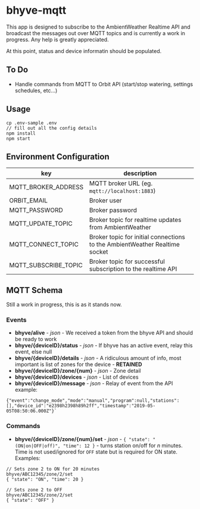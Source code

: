 #  bhyve-mqtt
This app is designed to subscribe to the AmbientWeather Realtime API and broadcast the messages out over MQTT topics and is currently a work in progress. Any help is greatly appreciated.

At this point, status and device informatin should be populated.

## To Do
- Handle commands from MQTT to Orbit API (start/stop watering, settings schedules, etc...)

## Usage

```
cp .env-sample .env
// fill out all the config details
npm install
npm start
```

## Environment Configuration

| key                  | description                                                                |
|----------------------|----------------------------------------------------------------------------|
| MQTT_BROKER_ADDRESS  | MQTT broker URL (eg. `mqtt://localhost:1883`)                              |
| ORBIT_EMAIL          | Broker user                                                                |
| MQTT_PASSWORD        | Broker password                                                            |
| MQTT_UPDATE_TOPIC    | Broker topic for realtime updates from AmbientWeather                      |
| MQTT_CONNECT_TOPIC   | Broker topic for initial connections to the AmbientWeather Realtime socket |
| MQTT_SUBSCRIBE_TOPIC | Broker topic for successful subscription to the realtime API               |


## MQTT Schema
Still a work in progress, this is as it stands now.

### Events
* **bhyve/alive** - _json_ - We received a token from the bhyve API and should be ready to work
* **bhyve/{deviceID}/status** - _json_ - If bhyve has an active event, relay this event, else null
* **bhyve/{deviceID}/details** - _json_ - A ridiculous amount of info, most important is list of zones for the device - **RETAINED**
* **bhyve/{deviceID}/zone/{num}** - _json_ - Zone detail
* **bhyve/{deviceID}/devices** - _json_ - List of devices
* **bhyve/{deviceID}/message** - _json_ - Relay of event from the API example:
```
{"event":"change_mode","mode":"manual","program":null,"stations":[],"device_id":"e2398h2398h89h2ff","timestamp":"2019-05-05T08:50:06.000Z"}`
```

### Commands
* **bhyve/{deviceID}/zone/{num}/set** - _json_ - `{ "state": "(ON|on|OFF|off)", "time": 12 }` - turns station on/off for _n_ minutes. Time is not used/ignored for `OFF` state but is required for ON state. Examples:
```
// Sets zone 2 to ON for 20 minutes
bhyve/ABC12345/zone/2/set
{ "state": "ON", "time": 20 }
```
```
// Sets zone 2 to OFF
bhyve/ABC12345/zone/2/set
{ "state": "OFF" }
```

